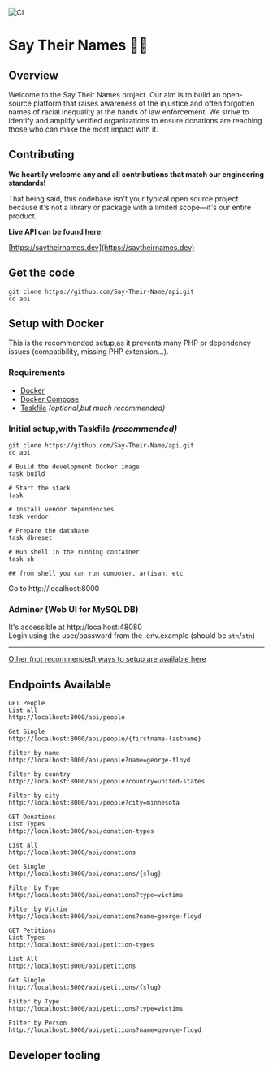 ![CI](https://github.com/Say-Their-Name/say-their-names-api/workflows/CI/badge.svg)

# Say Their Names ✊🏿

## Overview

Welcome to the Say Their Names project. Our aim is to build an open-source platform that raises awareness of the injustice and often forgotten names of racial inequality at the hands of law enforcement. We strive to identify and amplify verified organizations to ensure donations are reaching those who can make the most impact with it.

## Contributing

**We heartily welcome any and all contributions that match our engineering standards!**

That being said, this codebase isn't your typical open source project because it's not a library or package with a limited scope—it's our entire product.

**Live API can be found here:**  

[https://saytheirnames.dev](https://saytheirnames.dev)

## Get the code
```
git clone https://github.com/Say-Their-Name/api.git
cd api
```

## Setup with Docker
This is the recommended setup,as it prevents many PHP or dependency issues 
(compatibility, missing PHP extension...).

### Requirements
* [Docker](https://docs.docker.com/get-docker/)  
* [Docker Compose](https://docs.docker.com/compose/install/)  
* [Taskfile](https://taskfile.dev/#/installation) *(optional,but much recommended)*

### Initial setup,with Taskfile *(recommended)*
```
git clone https://github.com/Say-Their-Name/api.git
cd api

# Build the development Docker image
task build

# Start the stack
task

# Install vendor dependencies
task vendor

# Prepare the database
task dbreset

# Run shell in the running container
task sh

## from shell you can run composer, artisan, etc
```
Go to http://localhost:8000

### Adminer (Web UI for MySQL DB)  
It's accessible at http://localhost:48080  
Login using the user/password from the .env.example (should be `stn`/`stn`)  


---
[Other (not recommended) ways to setup are available here](docs/install_alternatives.md)

## Endpoints Available

```
GET People
List all
http://localhost:8000/api/people

Get Single
http://localhost:8000/api/people/{firstname-lastname}

Filter by name
http://localhost:8000/api/people?name=george-floyd

Filter by country
http://localhost:8000/api/people?country=united-states

Filter by city
http://localhost:8000/api/people?city=minnesota

GET Donations
List Types
http://localhost:8000/api/donation-types

List all
http://localhost:8000/api/donations

Get Single
http://localhost:8000/api/donations/{slug}

Filter by Type
http://localhost:8000/api/donations?type=victims

Filter by Victim
http://localhost:8000/api/donations?name=george-floyd

GET Petitions
List Types
http://localhost:8000/api/petition-types

List All
http://localhost:8000/api/petitions

Get Single
http://localhost:8000/api/petitions/{slug}

Filter by Type
http://localhost:8000/api/petitions?type=victims

Filter by Person
http://localhost:8000/api/petitions?name=george-floyd
```

## Developer tooling
